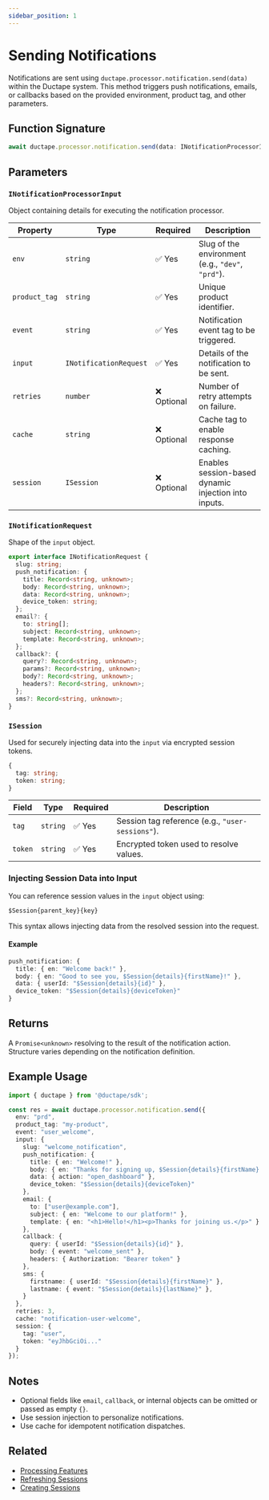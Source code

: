 ```yaml
---
sidebar_position: 1
---
```


# Sending Notifications

Notifications are sent using `ductape.processor.notification.send(data)` within the Ductape system. This method triggers push notifications, emails, or callbacks based on the provided environment, product tag, and other parameters.

## Function Signature

```ts
await ductape.processor.notification.send(data: INotificationProcessorInput)
````

## Parameters

### `INotificationProcessorInput`

Object containing details for executing the notification processor.

| Property      | Type                   | Required   | Description                                          |
| ------------- | ---------------------- | ---------- | ---------------------------------------------------- |
| `env`         | `string`               | ✅ Yes      | Slug of the environment (e.g., `"dev"`, `"prd"`).    |
| `product_tag` | `string`               | ✅ Yes      | Unique product identifier.                           |
| `event`       | `string`               | ✅ Yes      | Notification event tag to be triggered.              |
| `input`       | `INotificationRequest` | ✅ Yes      | Details of the notification to be sent.              |
| `retries`     | `number`               | ❌ Optional | Number of retry attempts on failure.                 |
| `cache`       | `string`               | ❌ Optional | Cache tag to enable response caching.                |
| `session`     | `ISession`      | ❌ Optional | Enables session-based dynamic injection into inputs. |



### `INotificationRequest`

Shape of the `input` object.

```ts
export interface INotificationRequest {
  slug: string;
  push_notification: {
    title: Record<string, unknown>;
    body: Record<string, unknown>;
    data: Record<string, unknown>;
    device_token: string;
  };
  email?: {
    to: string[];
    subject: Record<string, unknown>;
    template: Record<string, unknown>;
  };
  callback?: {
    query?: Record<string, unknown>;
    params?: Record<string, unknown>;
    body?: Record<string, unknown>;
    headers?: Record<string, unknown>;
  };
  sms?: Record<string, unknown>;
}
```

### `ISession`

Used for securely injecting data into the `input` via encrypted session tokens.

```ts
{
  tag: string;
  token: string;
}
```

| Field   | Type     | Required | Description                             |
| ------- | -------- | -------- | --------------------------------------- |
| `tag`   | `string` | ✅ Yes    | Session tag reference (e.g., `"user-sessions"`). |
| `token` | `string` | ✅ Yes    | Encrypted token used to resolve values. |


### Injecting Session Data into Input

You can reference session values in the `input` object using:

```ts
$Session{parent_key}{key}
```

This syntax allows injecting data from the resolved session into the request.

#### Example

```ts
push_notification: {
  title: { en: "Welcome back!" },
  body: { en: "Good to see you, $Session{details}{firstName}!" },
  data: { userId: "$Session{details}{id}" },
  device_token: "$Session{details}{deviceToken}"
}
```

## Returns

A `Promise<unknown>` resolving to the result of the notification action. Structure varies depending on the notification definition.


## Example Usage

```ts
import { ductape } from '@ductape/sdk';

const res = await ductape.processor.notification.send({
  env: "prd",
  product_tag: "my-product",
  event: "user_welcome",
  input: {
    slug: "welcome_notification",
    push_notification: {
      title: { en: "Welcome!" },
      body: { en: "Thanks for signing up, $Session{details}{firstName}!" },
      data: { action: "open_dashboard" },
      device_token: "$Session{details}{deviceToken}"
    },
    email: {
      to: ["user@example.com"],
      subject: { en: "Welcome to our platform!" },
      template: { en: "<h1>Hello!</h1><p>Thanks for joining us.</p>" }
    },
    callback: {
      query: { userId: "$Session{details}{id}" },
      body: { event: "welcome_sent" },
      headers: { Authorization: "Bearer token" }
    },
    sms: {
      firstname: { userId: "$Session{details}{firstName}" },
      lastname: { event: "$Session{details}{lastName}" },
    }
  },
  retries: 3,
  cache: "notification-user-welcome",
  session: {
    tag: "user",
    token: "eyJhbGciOi..."
  }
});
```

## Notes

* Optional fields like `email`, `callback`, or internal objects can be omitted or passed as empty `{}`.
* Use session injection to personalize notifications.
* Use cache for idempotent notification dispatches.

## Related

* [Processing Features](../feature/processing)
* [Refreshing Sessions](../sessions/refreshing)
* [Creating Sessions](../sessions/generating)
